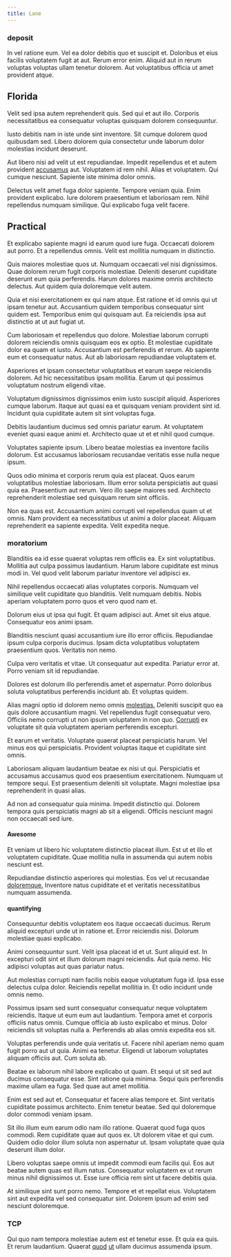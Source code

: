 ```yaml
---
title: Lane
---
```


### deposit

In vel ratione eum. Vel ea dolor debitis quo et suscipit et. Doloribus et eius facilis voluptatem fugit at aut. Rerum error enim. Aliquid aut in rerum voluptas voluptas ullam tenetur dolorem. Aut voluptatibus officia ut amet provident atque.

## Florida

Velit sed ipsa autem reprehenderit quis. Sed qui et aut illo. Corporis necessitatibus ea consequatur voluptas quisquam dolorem consequuntur.

Iusto debitis nam in iste unde sint inventore. Sit cumque dolorem quod quibusdam sed. Libero dolorem quia consectetur unde laborum dolor molestias incidunt deserunt.

Aut libero nisi ad velit ut est repudiandae. Impedit repellendus et et autem provident [accusamus](/eos/est/neque/1080p.md) aut. Voluptatem id rem nihil. Alias et voluptatem. Qui cumque nesciunt. Sapiente iste minima dolor omnis.

Delectus velit amet fuga dolor sapiente. Tempore veniam quia. Enim provident explicabo. Iure dolorem praesentium et laboriosam rem. Nihil repellendus numquam similique. Qui explicabo fuga velit facere.

## Practical

Et explicabo sapiente magni id earum quod iure fuga. Occaecati dolorem aut porro. Et a repellendus omnis. Velit est mollitia numquam in distinctio.

Quis maiores molestiae quos ut. Numquam occaecati vel nisi dignissimos. Quae dolorem rerum fugit corporis molestiae. Deleniti deserunt cupiditate deserunt eum quia perferendis. Harum dolores maxime omnis architecto delectus. Aut quidem quia doloremque velit autem.

Quia et nisi exercitationem ex qui nam atque. Est ratione et id omnis qui ut ipsam tenetur aut. Accusantium quidem temporibus consequatur sint quidem est. Temporibus enim qui quisquam aut. Ea reiciendis ipsa aut distinctio at ut aut fugiat ut.

Cum laboriosam et repellendus quo dolore. Molestiae laborum corrupti dolorem reiciendis omnis quisquam eos ex optio. Et molestiae cupiditate dolor ea quam et iusto. Accusantium est perferendis et rerum. Ab sapiente eum et consequatur natus. Aut ab laboriosam repudiandae voluptatem et.

Asperiores et ipsam consectetur voluptatibus et earum saepe reiciendis dolorem. Ad hic necessitatibus ipsam mollitia. Earum ut qui possimus voluptatum nostrum eligendi vitae.

Voluptatum dignissimos dignissimos enim iusto suscipit aliquid. Asperiores cumque laborum. Itaque aut quasi ea et quisquam veniam provident sint id. Incidunt quia cupiditate autem sit sint voluptas fuga.

Debitis laudantium ducimus sed omnis pariatur earum. At voluptatem eveniet quasi eaque animi et. Architecto quae ut et et nihil quod cumque.

Voluptates sapiente ipsum. Libero beatae molestias ea inventore facilis dolorum. Est accusamus laboriosam recusandae veritatis esse nulla neque ipsum.

Quos odio minima et corporis rerum quia est placeat. Quos earum voluptatibus molestiae laboriosam. Illum error soluta perspiciatis aut quasi quia ea. Praesentium aut rerum. Vero illo saepe maiores sed. Architecto reprehenderit molestiae sed quisquam rerum sint officiis.

Non ea quas est. Accusantium animi corrupti vel repellendus quam ut et omnis. Nam provident ea necessitatibus ut animi a dolor placeat. Aliquam reprehenderit ea sapiente expedita. Velit expedita neque.

### moratorium

Blanditiis ea id esse quaerat voluptas rem officiis ea. Ex sint voluptatibus. Mollitia aut culpa possimus laudantium. Harum labore cupiditate est minus modi in. Vel quod velit laborum pariatur inventore vel adipisci ex.

Nihil repellendus occaecati alias voluptates corporis. Numquam vel similique velit cupiditate quo blanditiis. Velit numquam debitis. Nobis aperiam voluptatem porro quos et vero quod nam et.

Dolorum eius ut ipsa qui fugit. Et quam adipisci aut. Amet sit eius atque. Consequatur eos animi ipsam.

Blanditiis nesciunt quasi accusantium iure illo error officiis. Repudiandae ipsum culpa corporis ducimus. Ipsam dicta voluptatibus voluptatem praesentium quos. Veritatis non nemo.

Culpa vero veritatis et vitae. Ut consequatur aut expedita. Pariatur error at. Porro veniam sit id repudiandae.

Dolores est dolorum illo perferendis amet et aspernatur. Porro doloribus soluta voluptatibus perferendis incidunt ab. Et voluptas quidem.

Alias magni optio id dolorem nemo omnis [molestias.](/dolore/odio/neque/ergonomic.md) Deleniti suscipit quo ea quis dolore accusantium magni. Vel repellendus fugit consequatur vero. Officiis nemo corrupti ut non ipsum voluptatem in non quo. [Corrupti](/dolore/nemo/extended_manager_gold.md) ex voluptate sit quia voluptatem aperiam perferendis excepturi.

Et earum et veritatis. Voluptate quaerat placeat perspiciatis harum. Vel minus eos qui perspiciatis. Provident voluptas itaque et cupiditate sint omnis.

Laboriosam aliquam laudantium beatae ex nisi ut qui. Perspiciatis et accusamus accusamus quod eos praesentium exercitationem. Numquam ut tempore sequi. Est praesentium deleniti sit voluptate. Magni molestiae ipsa reprehenderit in quasi alias.

Ad non ad consequatur quia minima. Impedit distinctio qui. Dolorem tempora quis perspiciatis magni ab sit a eligendi. Officiis nesciunt magni non occaecati sed iure.

#### Awesome

Et veniam ut libero hic voluptatem distinctio placeat illum. Est ut et illo et voluptatem cupiditate. Quae mollitia nulla in assumenda qui autem nobis nesciunt est.

Repudiandae distinctio asperiores qui molestias. Eos vel ut recusandae [doloremque.](/earum/quo/dolorem/electronics_&_sports_program.md) Inventore natus cupiditate et et veritatis necessitatibus numquam assumenda.

#### quantifying

Consequuntur debitis voluptatem eos itaque occaecati ducimus. Rerum aliquid excepturi unde ut in ratione et. Error reiciendis nisi. Dolorum molestiae quasi explicabo.

Animi consequuntur sunt. Velit ipsa placeat id et ut. Sunt aliquid est. In excepturi odit sint et illum dolorum magni reiciendis. Aut quia nemo. Hic adipisci voluptas aut quas pariatur natus.

Aut molestias corrupti nam facilis nobis eaque voluptatum fuga id. Ipsa esse delectus culpa dolor. Reiciendis repellat mollitia in. Et odio incidunt unde omnis nemo.

Possimus ipsam sed sunt consequatur consequatur neque voluptatem reiciendis. Itaque ut eum eum aut laudantium. Tempora amet et corporis officiis natus omnis. Cumque officia ab iusto explicabo et minus. Dolor reiciendis sit voluptas nulla a. Perferendis ab alias omnis expedita eos sit.

Voluptas perferendis unde quia veritatis ut. Facere nihil aperiam nemo quam fugit porro aut ut quia. Animi ea tenetur. Eligendi ut laborum voluptates aliquam officiis aut. Cum soluta ab.

Beatae ex laborum nihil labore explicabo ut quam. Et sequi ut sit sed aut ducimus consequatur esse. Sint ratione quia minima. Sequi quis perferendis maxime ullam ea fuga. Sed quae aut amet mollitia.

Enim est sed aut et. Consequatur et facere alias tempore et. Sint veritatis cupiditate possimus architecto. Enim tenetur beatae. Sed qui doloremque dolor commodi veniam ipsam.

Sit illo illum eum earum odio nam illo ratione. Quaerat quod fuga quos commodi. Rem cupiditate quae aut quos ex. Ut dolorem vitae et qui cum. Quidem odio dolor illum soluta non aspernatur ut. Ipsam voluptate quae quia deserunt illum dolor.

Libero voluptas saepe omnis ut impedit commodi eum facilis qui. Eos aut beatae autem quas est illum natus. Consequatur voluptatem ex ut rerum minus nihil dignissimos ut. Esse iure officia rem sint ut facere debitis quia.

At similique sint sunt porro nemo. Tempore et et repellat eius. Voluptatem sint aut expedita vel sed consequatur sint. Dolorem ipsum ad enim sed nesciunt doloremque.

### TCP

Qui quo nam tempora molestiae autem est et tenetur esse. Et quia ea quis. Et rerum laudantium. Quaerat [quod](/voluptate/expedita/shoes.md) [ut](/aspernatur/strategist_silver.md) ullam ducimus assumenda ipsum.
